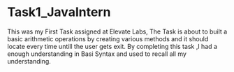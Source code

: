 # Task1_JavaIntern
This was my First Task assigned at Elevate Labs, The Task is about to built a basic arithmetic operations by creating various methods and it should locate every time untill the user gets exit.
By completing this task ,I had a enough understanding in Basi Syntax and used to recall all my understanding.    
